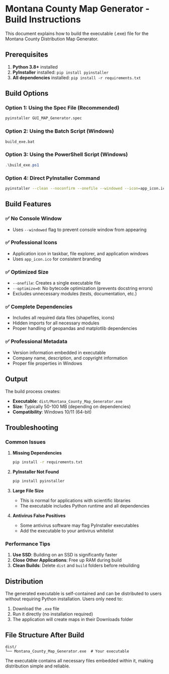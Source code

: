 # Montana County Map Generator - Build Instructions

This document explains how to build the executable (.exe) file for the Montana County Distribution Map Generator.

## Prerequisites

1. **Python 3.8+** installed
2. **PyInstaller** installed: `pip install pyinstaller`
3. **All dependencies** installed: `pip install -r requirements.txt`

## Build Options

### Option 1: Using the Spec File (Recommended)
```bash
pyinstaller GUI_MAP_Generator.spec
```

### Option 2: Using the Batch Script (Windows)
```bash
build_exe.bat
```

### Option 3: Using the PowerShell Script (Windows)
```powershell
.\build_exe.ps1
```

### Option 4: Direct PyInstaller Command
```bash
pyinstaller --clean --noconfirm --onefile --windowed --icon=app_icon.ico --name="Montana_County_Map_Generator" --add-data="MontanaCounties_shp;MontanaCounties_shp" --add-data="shapefiles;shapefiles" --add-data="app_icon.ico;." --hidden-import=tkinter --hidden-import=tkinter.ttk --hidden-import=tkinter.filedialog --hidden-import=tkinter.messagebox --hidden-import=pandas --hidden-import=geopandas --hidden-import=matplotlib --hidden-import=matplotlib.pyplot --hidden-import=matplotlib.backends.backend_tkagg --hidden-import=numpy --hidden-import=shapely --hidden-import=pyproj --hidden-import=fiona --hidden-import=pyogrio --hidden-import=pathlib --hidden-import=datetime --exclude-module=test --exclude-module=tests --exclude-module=unittest --exclude-module=pytest --exclude-module=doctest --exclude-module=IPython --exclude-module=jupyter --exclude-module=notebook --exclude-module=sphinx --exclude-module=pydoc --exclude-module=setuptools --exclude-module=distutils --exclude-module=pip --exclude-module=wheel --exclude-module=virtualenv --exclude-module=venv --optimize=0 GUI_MAP_Generator.py
```

## Build Features

### ✅ No Console Window
- Uses `--windowed` flag to prevent console window from appearing

### ✅ Professional Icons
- Application icon in taskbar, file explorer, and application windows
- Uses `app_icon.ico` for consistent branding

### ✅ Optimized Size
- `--onefile`: Creates a single executable file
- `--optimize=0`: No bytecode optimization (prevents docstring errors)
- Excludes unnecessary modules (tests, documentation, etc.)

### ✅ Complete Dependencies
- Includes all required data files (shapefiles, icons)
- Hidden imports for all necessary modules
- Proper handling of geopandas and matplotlib dependencies

### ✅ Professional Metadata
- Version information embedded in executable
- Company name, description, and copyright information
- Proper file properties in Windows

## Output

The build process creates:
- **Executable**: `dist/Montana_County_Map_Generator.exe`
- **Size**: Typically 50-100 MB (depending on dependencies)
- **Compatibility**: Windows 10/11 (64-bit)

## Troubleshooting

### Common Issues

1. **Missing Dependencies**
   ```bash
   pip install -r requirements.txt
   ```

2. **PyInstaller Not Found**
   ```bash
   pip install pyinstaller
   ```

3. **Large File Size**
   - This is normal for applications with scientific libraries
   - The executable includes Python runtime and all dependencies

4. **Antivirus False Positives**
   - Some antivirus software may flag PyInstaller executables
   - Add the executable to your antivirus whitelist

### Performance Tips

1. **Use SSD**: Building on an SSD is significantly faster
2. **Close Other Applications**: Free up RAM during build
3. **Clean Builds**: Delete `dist` and `build` folders before rebuilding

## Distribution

The generated executable is self-contained and can be distributed to users without requiring Python installation. Users only need to:

1. Download the `.exe` file
2. Run it directly (no installation required)
3. The application will create maps in their Downloads folder

## File Structure After Build

```
dist/
└── Montana_County_Map_Generator.exe  # Your executable
```

The executable contains all necessary files embedded within it, making distribution simple and reliable. 